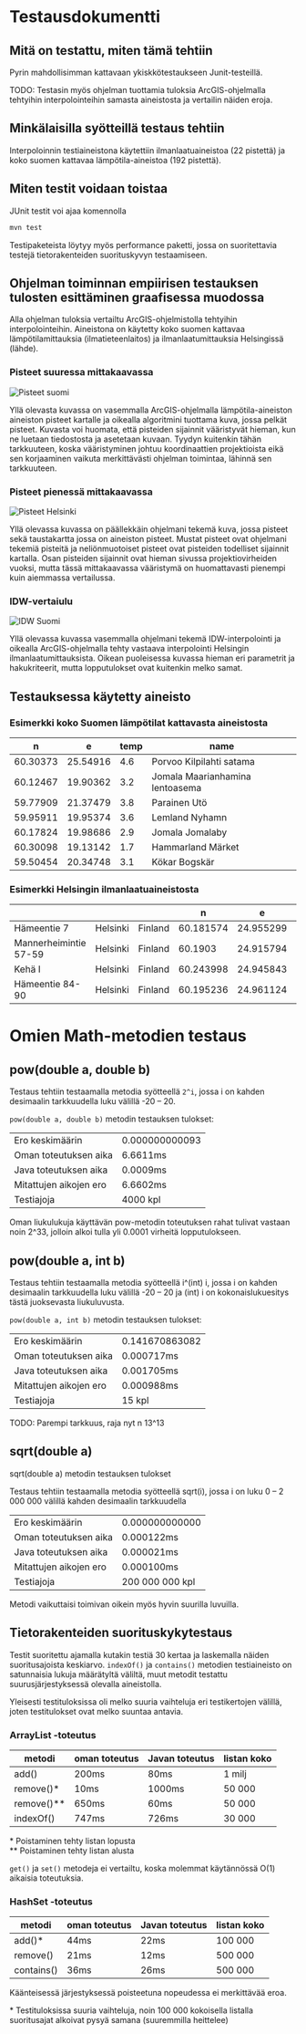 # Testausdokumentti

## Mitä on testattu, miten tämä tehtiin

Pyrin mahdollisimman kattavaan ykiskkötestaukseen Junit-testeillä.

TODO: Testasin myös ohjelman tuottamia tuloksia ArcGIS-ohjelmalla tehtyihin interpolointeihin samasta aineistosta ja vertailin näiden eroja. 

## Minkälaisilla syötteillä testaus tehtiin 

Interpoloinnin testiaineistona käytettiin ilmanlaatuaineistoa (22 pistettä) ja koko suomen kattavaa lämpötila-aineistoa (192 pistettä).

## Miten testit voidaan toistaa

JUnit testit voi ajaa komennolla

```bash
mvn test
```

Testipaketeista löytyy myös performance paketti, jossa on suoritettavia testejä tietorakenteiden suorituskyvyn testaamiseen.

## Ohjelman toiminnan empiirisen testauksen tulosten esittäminen graafisessa muodossa

Alla ohjelman tuloksia vertailtu ArcGIS-ohjelmistolla tehtyihin interpolointeihin. Aineistona on käytetty koko suomen kattavaa lämpötilamittauksia (ilmatieteenlaitos) ja ilmanlaatumittauksia Helsingissä (lähde).

### Pisteet suuressa mittakaavassa

![Pisteet suomi](images/comparison_points2.png)

Yllä olevasta kuvassa on vasemmalla ArcGIS-ohjelmalla lämpötila-aineiston aineiston pisteet kartalle ja oikealla algoritmini tuottama kuva, jossa pelkät pisteet. Kuvasta voi huomata, että pisteiden sijainnit vääristyvät hieman, kun ne luetaan tiedostosta ja asetetaan kuvaan. Tyydyn kuitenkin tähän tarkkuuteen, koska vääristyminen johtuu koordinaattien projektioista eikä sen korjaaminen vaikuta merkittävästi ohjelman toimintaa, lähinnä sen tarkkuuteen. 

### Pisteet pienessä mittakaavassa

![Pisteet Helsinki](images/comparison_points.png)

Yllä olevassa kuvassa on päällekkäin ohjelmani tekemä kuva, jossa pisteet sekä taustakartta jossa on aineiston pisteet. Mustat pisteet ovat ohjelmani tekemiä pisteitä ja neliönmuotoiset pisteet ovat pisteiden todelliset sijainnit kartalla. Osan pisteiden sijainnit ovat hieman sivussa projektiovirheiden vuoksi, mutta tässä mittakaavassa vääristymä on huomattavasti pienempi kuin aiemmassa vertailussa.

### IDW-vertaiulu

![IDW Suomi](images/comparison_idw.png)

Yllä olevassa kuvassa vasemmalla ohjelmani tekemä IDW-interpolointi ja oikealla ArcGIS-ohjelmalla tehty vastaava interpolointi Helsingin ilmanlaatumittauksista. Oikean puoleisessa kuvassa hieman eri parametrit ja hakukriteerit, mutta lopputulokset ovat kuitenkin melko samat.

## Testauksessa käytetty aineisto 

### Esimerkki koko Suomen lämpötilat kattavasta aineistosta

**n**|**e**|**temp**|**name**
-----|-----|-----|-----
60.30373|25.54916|4.6|Porvoo Kilpilahti satama
60.12467|19.90362|3.2|Jomala Maarianhamina lentoasema
59.77909|21.37479|3.8|Parainen Utö
59.95911|19.95374|3.6|Lemland Nyhamn
60.17824|19.98686|2.9|Jomala Jomalaby
60.30098|19.13142|1.7|Hammarland Märket
59.50454|20.34748|3.1|Kökar Bogskär

### Esimerkki Helsingin ilmanlaatuaineistosta

 | | | |**n**|**e**| |**value**
-----|-----|-----|-----|-----|-----|-----
Hämeentie 7| Helsinki| Finland|60.181574|24.955299|success|33
Mannerheimintie 57-59| Helsinki| Finland|60.1903|24.915794|success|39
Kehä I| Helsinki| Finland|60.243998|24.945843|success|33
Hämeentie 84-90| Helsinki| Finland|60.195236|24.961124|success|20


# Omien Math-metodien testaus 

## pow(double a, double b)

Testaus tehtiin testaamalla metodia syötteellä `2^i`, jossa i on kahden desimaalin tarkkuudella luku välillä -20 – 20.

`pow(double a, double b)` metodin testauksen tulokset: 

|   |   |
|--|--|
|Ero keskimäärin|0.000000000093|
|Oman toteutuksen aika|6.6611ms|
|Java toteutuksen aika|0.0009ms|
|Mitattujen aikojen ero|6.6602ms|
|Testiajoja|4000 kpl|

Oman liukulukuja käyttävän pow-metodin toteutuksen rahat tulivat vastaan noin 2^33, jolloin alkoi tulla yli 0.0001 virheitä lopputulokseen.

## pow(double a, int b)  

Testaus tehtiin testaamalla metodia syötteellä i^(int) i, jossa i on kahden desimaalin tarkkuudella luku välillä -20 – 20 ja (int) i on kokonaislukuesitys tästä juoksevasta liukuluvusta. 

`pow(double a, int b)` metodin testauksen tulokset:

|   |   |
|--|--|
|Ero keskimäärin|0.141670863082|
|Oman toteutuksen aika|0.000717ms|
|Java toteutuksen aika|0.001705ms|
|Mitattujen aikojen ero|0.000988ms|
|Testiajoja|15 kpl|

TODO: Parempi tarkkuus, raja nyt n 13^13

## sqrt(double a)
sqrt(double a) metodin testauksen tulokset

Testaus tehtiin  testaamalla metodia syötteellä sqrt(i), jossa i on luku 0 – 2 000 000 välillä kahden desimaalin tarkkuudella

|   |   |
|--|--|
|Ero keskimäärin|0.000000000000|
|Oman toteutuksen aika|0.000122ms|
|Java toteutuksen aika|0.000021ms|
|Mitattujen aikojen ero|0.000100ms|
|Testiajoja|200 000 000 kpl|

Metodi vaikuttaisi toimivan oikein myös hyvin suurilla luvuilla.

## Tietorakenteiden suorituskykytestaus

Testit suoritettu ajamalla kutakin testiä 30 kertaa ja laskemalla näiden suoritusajoista keskiarvo. `indexOf()` ja `contains()` metodien testiaineisto on satunnaisia lukuja määrätyltä väliltä, muut metodit testattu suurusjärjestyksessä olevalla aineistolla.

Yleisesti testituloksissa oli melko suuria vaihteluja eri testikertojen välillä, joten testitulokset ovat melko suuntaa antavia.

### ArrayList -toteutus

|metodi|oman toteutus|Javan toteutus|listan koko|
|--|--|--|--|
|add()|200ms|80ms|1 milj
|remove()*|10ms|1000ms| 50 000
|remove()**|650ms|60ms| 50 000
|indexOf()|747ms|726ms|30 000

\* Poistaminen tehty listan lopusta   
\** Poistaminen tehty listan alusta

`get()` ja `set()` metodeja ei vertailtu, koska molemmat käytännössä O(1) aikaisia toteutuksia.

### HashSet -toteutus

|metodi|oman toteutus|Javan toteutus|listan koko|
|--|--|--|--|
|add()*|44ms|22ms|100 000
|remove()|21ms|12ms|500 000
|contains()|36ms|26ms|500 000

Käänteisessä järjestyksessä poisteetuna nopeudessa ei merkittävää eroa.

\* Testituloksissa suuria vaihteluja, noin 100 000 kokoisella listalla suoritusajat alkoivat pysyä samana (suuremmilla heittelee)
